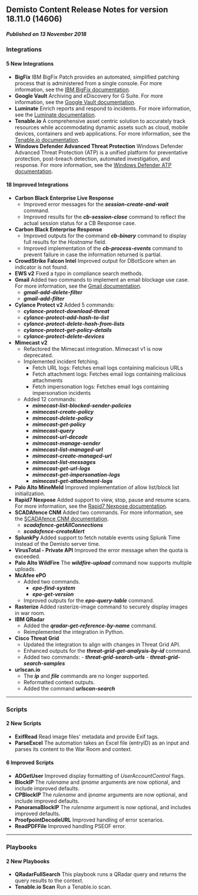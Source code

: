 ## Demisto Content Release Notes for version 18.11.0 (14606)
##### Published on 13 November 2018
### Integrations

####  5 New Integrations
- __BigFix__
IBM BigFix Patch provides an automated, simplified patching process that is administered from a single console. For more information, see the [IBM BigFix documentation](https://support.demisto.com/hc/en-us/articles/360011403394-BigFix).
- __Google Vault__
Archiving and eDiscovery for G Suite. For more information, see the [Google Vault documentation](https://support.demisto.com/hc/en-us/articles/360010994213).
- __Luminate__
Enrich reports and respond to incidents. For more information, see the [Luminate documentation](https://support.demisto.com/hc/en-us/articles/360011975994).
- __Tenable.io__
A comprehensive asset centric solution to accurately track resources while accommodating dynamic assets such as cloud, mobile devices, containers and web applications. For more information, see the [Tenable.io documentation](https://support.demisto.com/hc/en-us/articles/360011971614).
- __Windows Defender Advanced Threat Protection__
Windows Defender Advanced Threat Protection (ATP) is a unified platform for preventative protection, post-breach detection, automated investigation, and response. For more information, see the [Windows Defender ATP documentation](https://support.demisto.com/hc/en-us/articles/360011926814).

####  18 Improved Integrations
- __Carbon Black Enterprise Live Response__
    - Improved error messages for the ___session-create-and-wait___ command.
    - Improved results for the ___cb-session-close___ command to reflect the actual session status for a CB Response case.
- __Carbon Black Enterprise Response__
    - Improved outputs for the command ___cb-binary___ command to display full results for the _Hostname_ field.
    - Improved implementation of the ___cb-process-events___ command to prevent failure in case the information returned is partial.
- __CrowdStrike Falcon Intel__
Improved output for DBotScore when an indicator is not found.
- __EWS v2__
Fixed a typo in compliance search methods.
- __Gmail__
Added two commands to implement an email blockage use case. For more information, see the [Gmail documentation](https://support.demisto.com/hc/en-us/articles/360007598794).
    - ___gmail-add-delete-filter___
    - ___gmail-add-filter___
- __Cylance Protect v2__
Added 5 commands: 
    - ___cylance-protect-download-threat___ 
    - ___cylance-protect-add-hash-to-list___ 
    - ___cylance-protect-delete-hash-from-lists___ 
    - ___cylance-protect-get-policy-details___ 
    - ___cylance-protect-delete-devices___
- __Mimecast v2__
   - Refactored the Mimecast integration. Mimecast v1 is now deprecated.
   - Implemented incident fetching.
        - Fetch URL logs: Fetches email logs containing malicious URLs
        - Fetch attachment logs: Fetches email logs containing malicious attachments
        - Fetch impersonation logs: Fetches email logs containing impersonation incidents
   - Added 12 commands:
       - ___mimecast-list-blocked-sender-policies___ 
       - ___mimecast-create-policy___ 
       - ___mimecast-delete-policy___
       - ___mimecast-get-policy___ 
       - ___mimecast-query___ 
       - ___mimecast-url-decode___ 
       - ___mimecast-manage-sender___ 
       - ___mimecast-list-managed-url___ 
       - ___mimecast-create-managed-url___ 
       - ___mimecast-list-messages___ 
       - ___mimecast-get-url-logs___ 
       - ___mimecast-get-impersonation-logs___ 
       - ___mimecast-get-attachment-logs___
- __Palo Alto MineMeld__
Improved implementation of allow list/block list initialization.
- __Rapid7 Nexpose__
Added support to view, stop, pause and resume scans. For more information, see the [Rapid7 Nexpose documentation](https://support.demisto.com/hc/en-us/articles/360006756333).
- __SCADAfence CNM__
Added two commands. For more information, see the [SCADAfence CNM documentation](https://support.demisto.com/hc/en-us/articles/360008899633).
    - ___scadafence-getAllConnections___
    - ___scadafence-createAlert___
- __SplunkPy__
Added support to fetch notable events using Splunk Time instead of the Demisto server time.
- __VirusTotal - Private API__
Improved the error message when the quota is exceeded.
- __Palo Alto WildFire__
The ___wildfire-upload___ command now supports multiple uploads.
- __McAfee ePO__
    - Added two commands.
        - ___epo-find-system___
        - ___epo-get-version___
    - Improved outputs for the ___epo-query-table___ command.
- __Rasterize__
Added rasterize-image command to securely display images in war room.
- __IBM QRadar__
    - Added the ___qradar-get-reference-by-name___ command.
    - Reimplemented the integration in Python.
- __Cisco Threat Grid__
    - Updated the integration to align with changes in Threat Grid API.
    - Enhanced outputs for the ___threat-grid-get-analysis-by-id___ command.
    - Added two commands:
          - ___threat-grid-search-urls___ 
          - ___threat-grid-search-samples___
- __urlscan.io__
   - The ___ip___ and ___file___ commands are no longer supported.
   - Reformatted context outputs.
   - Added the command ___urlscan-search___
---
### Scripts

####  2 New Scripts
- __ExifRead__
Read image files' metadata and provide Exif tags.
- __ParseExcel__
The automation takes an Excel file (entryID) as an input and parses its content to the War Room and context.

####  6 Improved Scripts
- __ADGetUser__
Improved display formatting of _UserAccountControl_ flags.
- __BlockIP__
The _rulename_ and _ipname_ arguments are now optional, and include improved defaults.
- __CPBlockIP__
The _rulename_ and _ipname_ arguments are now optional, and include improved defaults.
- __PanoramaBlockIP__
The _rulename_ argument is now optional, and includes improved defaults.
- __ProofpointDecodeURL__
Improved handling of error scenarios.
- __ReadPDFFile__
Improved handling PSEOF error.
---
### Playbooks

####  2 New Playbooks
- __QRadarFullSearch__
This playbook runs a QRadar query and returns the query results to the context.
- __Tenable.io Scan__
Run a Tenable.io scan.
